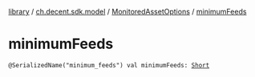 [library](../../index.md) / [ch.decent.sdk.model](../index.md) / [MonitoredAssetOptions](index.md) / [minimumFeeds](./minimum-feeds.md)

# minimumFeeds

`@SerializedName("minimum_feeds") val minimumFeeds: `[`Short`](https://kotlinlang.org/api/latest/jvm/stdlib/kotlin/-short/index.html)